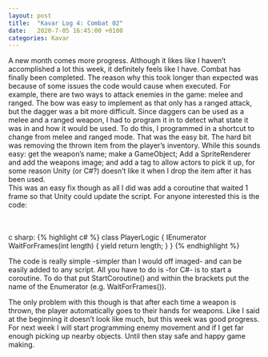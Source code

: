```yaml
---
layout: post
title:  "Kavar Log 4: Combat 02"
date:   2020-7-05 16:45:00 +0100
categories: Kavar
---
```

A new month comes more progress. Although it likes like I haven’t accomplished a lot this week, it definitely feels like I have. Combat has finally been completed. 
The reason why this took longer than expected was because of some issues the code would cause when executed. 
For example, there are two ways to attack enemies in the game: melee and ranged. 
The bow was easy to implement as that only has a ranged attack, but the dagger was a bit more difficult. 
Since daggers can be used as a melee and a ranged weapon, I had to program it in to detect what state it was in and how it would be used. 
To do this, I programmed in a shortcut to change from melee and ranged mode. That was the easy bit. The hard bit was removing the thrown item from the player’s inventory. 
While this sounds easy: get the weapon’s name; make a GameObject; Add a SpriteRenderer and add the weapons image; and add a tag to allow actors to pick it up, for some reason 
Unity (or C#?) doesn’t like it when I drop the item after it has been used.  
This was an easy fix though as all I did was add a coroutine that waited 1 frame so that Unity could update the script. For anyone interested this is the code:

<br /><br />c sharp:
{% highlight c# %}
class PlayerLogic {
    IEnumerator WaitForFrames(int length)
    {
      yield return length;
    }
}
{% endhighlight %}

The code is really simple -simpler than I would off imaged- and can be easily added to any script. All you have to do is -for C#- is to start a coroutine.
To do that put StartCoroutine() and within the brackets put the name of the Enumerator (e.g. WaitForFrames()).

The only problem with this though is that after each time a weapon is thrown, the player automatically goes to their hands for weapons.
Like I said at the beginning it doesn’t look like much, but this week was good progress. For next week I will start programming enemy movement and if I get far enough picking up nearby objects. Until then stay safe and happy game making.
